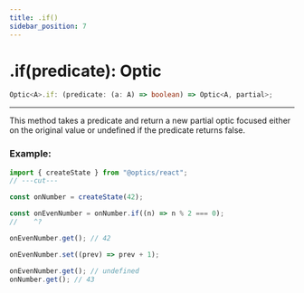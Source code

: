 ```yaml
---
title: .if()
sidebar_position: 7
---
```


# .if(predicate): Optic

```ts
Optic<A>.if: (predicate: (a: A) => boolean) => Optic<A, partial>;
```

---

This method takes a predicate and return a new partial optic focused either on the original value or undefined if the predicate returns false.

### Example:

```ts twoslash
import { createState } from "@optics/react";
// ---cut---

const onNumber = createState(42);

const onEvenNumber = onNumber.if((n) => n % 2 === 0);
//    ^?

onEvenNumber.get(); // 42

onEvenNumber.set((prev) => prev + 1);

onEvenNumber.get(); // undefined
onNumber.get(); // 43
```
